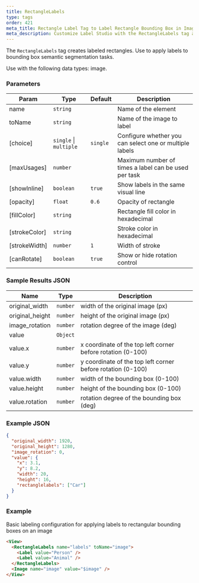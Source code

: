 ```yaml
---
title: RectangleLabels
type: tags
order: 421
meta_title: Rectangle Label Tag to Label Rectangle Bounding Box in Images
meta_description: Customize Label Studio with the RectangleLabels tag and add labeled rectangle bounding boxes in images for semantic segmentation and object detection machine learning and data science projects.
---
```


The `RectangleLabels` tag creates labeled rectangles. Use to apply labels to bounding box semantic segmentation tasks.

Use with the following data types: image.

### Parameters

| Param | Type | Default | Description |
| --- | --- | --- | --- |
| name | <code>string</code> |  | Name of the element |
| toName | <code>string</code> |  | Name of the image to label |
| [choice] | <code>single</code> \| <code>multiple</code> | <code>single</code> | Configure whether you can select one or multiple labels |
| [maxUsages] | <code>number</code> |  | Maximum number of times a label can be used per task |
| [showInline] | <code>boolean</code> | <code>true</code> | Show labels in the same visual line |
| [opacity] | <code>float</code> | <code>0.6</code> | Opacity of rectangle |
| [fillColor] | <code>string</code> |  | Rectangle fill color in hexadecimal |
| [strokeColor] | <code>string</code> |  | Stroke color in hexadecimal |
| [strokeWidth] | <code>number</code> | <code>1</code> | Width of stroke |
| [canRotate] | <code>boolean</code> | <code>true</code> | Show or hide rotation control |

### Sample Results JSON

| Name | Type | Description |
| --- | --- | --- |
| original_width | <code>number</code> | width of the original image (px) |
| original_height | <code>number</code> | height of the original image (px) |
| image_rotation | <code>number</code> | rotation degree of the image (deg) |
| value | <code>Object</code> |  |
| value.x | <code>number</code> | x coordinate of the top left corner before rotation (0-100) |
| value.y | <code>number</code> | y coordinate of the top left corner before rotation (0-100) |
| value.width | <code>number</code> | width of the bounding box (0-100) |
| value.height | <code>number</code> | height of the bounding box (0-100) |
| value.rotation | <code>number</code> | rotation degree of the bounding box (deg) |

### Example JSON
```json
{
  "original_width": 1920,
  "original_height": 1280,
  "image_rotation": 0,
  "value": {
    "x": 3.1,
    "y": 8.2,
    "width": 20,
    "height": 16,
    "rectanglelabels": ["Car"]
  }
}
```

### Example

Basic labeling configuration for applying labels to rectangular bounding boxes on an image

```html
<View>
  <RectangleLabels name="labels" toName="image">
    <Label value="Person" />
    <Label value="Animal" />
  </RectangleLabels>
  <Image name="image" value="$image" />
</View>
```
